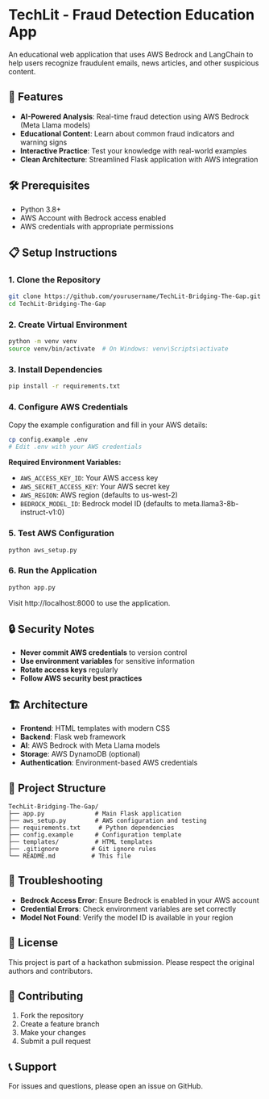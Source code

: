 # TechLit - Fraud Detection Education App

An educational web application that uses AWS Bedrock and LangChain to help users recognize fraudulent emails, news articles, and other suspicious content.

## 🚀 Features

- **AI-Powered Analysis**: Real-time fraud detection using AWS Bedrock (Meta Llama models)
- **Educational Content**: Learn about common fraud indicators and warning signs
- **Interactive Practice**: Test your knowledge with real-world examples
- **Clean Architecture**: Streamlined Flask application with AWS integration

## 🛠️ Prerequisites

- Python 3.8+
- AWS Account with Bedrock access enabled
- AWS credentials with appropriate permissions

## 📋 Setup Instructions

### 1. Clone the Repository
```bash
git clone https://github.com/yourusername/TechLit-Bridging-The-Gap.git
cd TechLit-Bridging-The-Gap
```

### 2. Create Virtual Environment
```bash
python -m venv venv
source venv/bin/activate  # On Windows: venv\Scripts\activate
```

### 3. Install Dependencies
```bash
pip install -r requirements.txt
```

### 4. Configure AWS Credentials
Copy the example configuration and fill in your AWS details:
```bash
cp config.example .env
# Edit .env with your AWS credentials
```

**Required Environment Variables:**
- `AWS_ACCESS_KEY_ID`: Your AWS access key
- `AWS_SECRET_ACCESS_KEY`: Your AWS secret key
- `AWS_REGION`: AWS region (defaults to us-west-2)
- `BEDROCK_MODEL_ID`: Bedrock model ID (defaults to meta.llama3-8b-instruct-v1:0)

### 5. Test AWS Configuration
```bash
python aws_setup.py
```

### 6. Run the Application
```bash
python app.py
```

Visit http://localhost:8000 to use the application.

## 🔒 Security Notes

- **Never commit AWS credentials** to version control
- **Use environment variables** for sensitive information
- **Rotate access keys** regularly
- **Follow AWS security best practices**

## 🏗️ Architecture

- **Frontend**: HTML templates with modern CSS
- **Backend**: Flask web framework
- **AI**: AWS Bedrock with Meta Llama models
- **Storage**: AWS DynamoDB (optional)
- **Authentication**: Environment-based AWS credentials

## 📁 Project Structure

```
TechLit-Bridging-The-Gap/
├── app.py              # Main Flask application
├── aws_setup.py        # AWS configuration and testing
├── requirements.txt     # Python dependencies
├── config.example      # Configuration template
├── templates/          # HTML templates
├── .gitignore         # Git ignore rules
└── README.md          # This file
```

## 🐛 Troubleshooting

- **Bedrock Access Error**: Ensure Bedrock is enabled in your AWS account
- **Credential Errors**: Check environment variables are set correctly
- **Model Not Found**: Verify the model ID is available in your region

## 📝 License

This project is part of a hackathon submission. Please respect the original authors and contributors.

## 🤝 Contributing

1. Fork the repository
2. Create a feature branch
3. Make your changes
4. Submit a pull request

## 📞 Support

For issues and questions, please open an issue on GitHub.